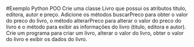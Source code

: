 #Exemplo Python POO
Crie uma classe Livro que possui os atributos titulo,
editora, autor e preço. Adicione os métodos
buscarPreco para obter o valor do preco do livro, o
método alterarPreco para alterar o valor do preco do
livro e o método para exibir as informações do livro
(titulo, editora e autor). Crie um programa para criar
um livro, alterar o valor do livro, obter o valor do livro
e exibir os dados do livro.
